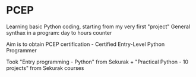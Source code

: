 # PCEP
Learning basic Python coding, starting from my very first "project" 
General synthax in a program: day to hours counter

Aim is to obtain PCEP certification - Certified Entry-Level Python Programmer

Took "Entry programming - Python" from Sekurak + "Practical Python - 10 projects" from Sekurak courses
